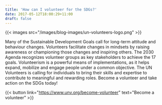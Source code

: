 ```yaml
---
title: 'How can I volunteer for the SDGs?'
date: 2017-05-12T18:00:29+11:00
draft: false
---
```


{{< images src="/images/blog-images/un-volunteers-logo.png" >}}

Many of the Sustainable Development Goals call for long-term attitude and behaviour changes. Volunteers facilitate changes in mindsets by raising awareness or championing those changes and inspiring others.
The 2030 Agenda recognizes volunteer groups as key stakeholders to achieve the 17 goals. Volunteerism is a powerful means of implementations, as it helps expand, mobilize and engage people under a common objective.
The UN Volunteers is calling for individuals to bring their skills and expertise to contribute to meaningful and rewarding roles. Become a volunteer and take action on the SDGs today!

{{< button link="https://www.unv.org/become-volunteer" text="Become a volunteer" >}}
